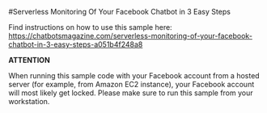 #Serverless Monitoring Of Your Facebook Chatbot in 3 Easy Steps

Find instructions on how to use this sample here: https://chatbotsmagazine.com/serverless-monitoring-of-your-facebook-chatbot-in-3-easy-steps-a051b4f248a8

**ATTENTION**

When running this sample code with your Facebook account from a hosted server (for example, from Amazon EC2 instance), your Facebook account will most likely get locked. Please make sure to run this sample from your workstation.